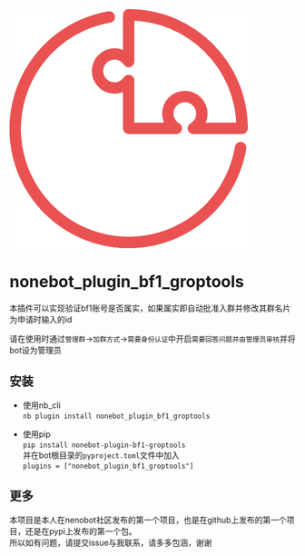 [![](/nbp_logo.png)](https://v2.nonebot.dev/)
# **nonebot_plugin_bf1_groptools**
本插件可以实现验证bf1账号是否属实，如果属实即自动批准入群并修改其群名片为申请时输入的id  

请在使用时通过`管理群`->`加群方式`->`需要身份认证`中开启`需要回答问题并由管理员审核`并将bot设为管理员  


## 安装
* 使用nb_cli  
    `nb plugin install nonebot_plugin_bf1_groptools` 
    
* 使用pip  
    `pip install nonebot-plugin-bf1-groptools`  
并在bot根目录的`pyproject.toml`文件中加入  
    `plugins = ["nonebot_plugin_bf1_groptools"]`  


## 更多
本项目是本人在nenobot社区发布的第一个项目，也是在github上发布的第一个项目，还是在pypi上发布的第一个包。  
所以如有问题，请提交issue与我联系，请多多包涵，谢谢


